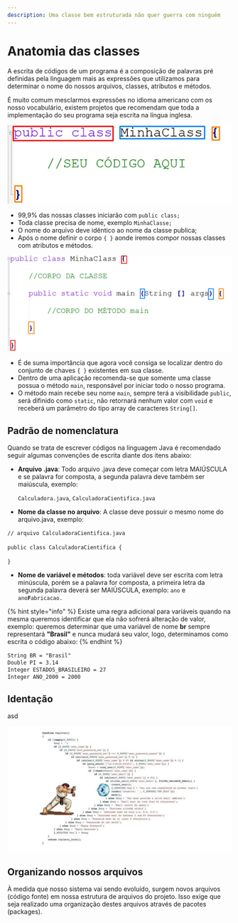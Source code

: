 ```yaml
---
description: Uma classe bem estruturada não quer guerra com ninguém
---
```


# Anatomia das classes

A escrita de códigos de um programa é a composição de palavras pré definidas pela linguagem mais as expressões que utilizamos para determinar o nome do nossos arquivos, classes, atributos e métodos.&#x20;

É muito comum mesclarmos expressões no idioma americano com os nosso vocabulário, existem projetos que recomendam que toda a implementação do seu programa seja escrita na língua inglesa.

![](<../.gitbook/assets/image (8).png>)

* 99,9% das nossas classes iniciarão com `public class;`
* Toda classe precisa de nome, exemplo `MinhaClasse;`
* O nome do arquivo deve idêntico ao nome da classe publica;
* Após o nome definir o corpo `{ }` aonde iremos compor nossas classes com atributos e métodos.

![](<../.gitbook/assets/image (12).png>)

* É de suma importância que agora você consiga se localizar dentro do conjunto de chaves `{ }` existentes em sua classe.
* &#x20;Dentro de uma aplicação recomenda-se que somente uma classe possua o método `main`, responsável por iniciar todo o nosso programa.
* O método main recebe seu nome `main`, sempre terá a visibilidade `public`, será difinido como `static`, não retornará nenhum valor com `void` e receberá um parâmetro do tipo array de caracteres `String[]`.

## Padrão de nomenclatura

Quando se trata de escrever códigos na linguagem Java é recomendado seguir algumas convenções de escrita diante dos itens abaixo:

*   **Arquivo .java**:  Todo arquivo .java deve começar com letra MAIÚSCULA e se palavra for composta, a segunda palavra deve também ser maiúscula, exemplo:&#x20;

    `Calculadora.java`, `CalculadoraCientifica.java`
* **Nome da classe no arquivo**: A classe deve possuir o mesmo nome do arquivo.java, exemplo:

```
// arquivo CalculadoraCientifica.java

public class CalculadoraCientifica {

}
```

* **Nome de variável e métodos**: toda variável deve ser escrita com letra minúscula, porém se a palavra for composta, a primeira letra da segunda palavra deverá ser MAIÚSCULA, exemplo:                 `ano` e `ano`**`F`**`abricacao.`

{% hint style="info" %}
Existe uma regra adicional para variáveis quando na mesma queremos identificar que ela não sofrerá alteração de valor, exemplo: queremos determinar que uma variável de nome **br** sempre representará **"Brasil"** e nunca mudará seu valor, logo, determinamos como escrita o código abaixo:
{% endhint %}

```
String BR = "Brasil"
Double PI = 3.14
Integer ESTADOS_BRASILEIRO = 27
Integer ANO_2000 = 2000
```



## Identação

asd

![](<../.gitbook/assets/image (5).png>)

## Organizando nossos arquivos

À medida que nosso sistema vai sendo evoluído, surgem novos arquivos (código fonte) em nossa estrutura de arquivos do projeto. Isso exige que seja realizado uma organização destes arquivos através de pacotes (packages).
